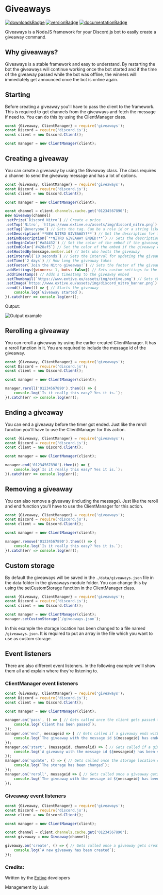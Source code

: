 # Giveaways
[![downloadsBadge](https://img.shields.io/npm/dt/giveaways?style=for-the-badge)](https://npmjs.com/package/giveaways)
[![versionBadge](https://img.shields.io/npm/v/giveaways?style=for-the-badge)](https://npmjs.com/package/giveaways)
[![documentationBadge](https://img.shields.io/badge/Documentation-Click%20here-blue?style=for-the-badge)](https://github.com/Luuk-Dev/Giveaways#readme)

Giveaways is a NodeJS framework for your Discord.js bot to easily create a giveaway command.

## Why giveaways?
Giveaways is a stable framework and easy to understand. By restarting the bot the giveaways will continue working once the bot started and if the time of the giveaway passed while the bot was offline, the winners will immediately get announced once the bot is online again.

## Starting
Before creating a giveaway you'll have to pass the client to the framework. This is required to get channels from the giveaways and fetch the message if need to. You can do this by using the ClientManager class.
```js
const {Giveaway, ClientManager} = require('giveaways');
const Discord = require('discord.js');
const client = new Discord.Client();

const manager = new ClientManager(client);
```

## Creating a giveaway
You can create a giveaway by using the Giveaway class. The class requires a channel to send the giveaway message and has a lot of options.
```js
const {Giveaway, ClientManager} = require('giveaways');
const Discord = require('discord.js');
const client = new Discord.Client();

const manager = new ClientManager(client);

const channel = client.channels.cache.get('01234567890');
new Giveaway(channel)
.setPrize(`Discord Nitro`) // Create a price
.setTop(`Nitro`, `https://www.extive.eu/assets/img/discord_nitro.png`) // Sets the top title and image
.setTag(`@everyone`) // Sets the tag. Can be a role id or a string like '@everyone'.
.setDescription(`**NEW NITRO GIVEAWAY!**`) // Set the description for the giveaway embed
.setEndDescription(`**NITRO GIVEAWAY ENDED!**`) // Sets the description for the giveaway embed once the giveaway got ended
.setBeginColor(`#a84432`) // Set the color of the embed if the giveaway is still going on
.setEndColor(`#428af5`) // Set the color of the embed if the giveaway ended
.setHostedBy(message.member.id) // Sets who hosts the giveaway
.setInterval(`10 seconds`) // Sets the interval for updating the giveaway embed
.setTime(`2 days`) // How long the giveaway takes
.setFooter(`Join the Nitro giveaway!`) // Sets the footer of the giveaway embed
.addSettings({winners: 1, bots: false}) // Sets custom settings to the giveaway
.addTimestamp() // Adds a timestamp to the giveaway embed
.setThumbnail(`https://www.extive.eu/assets/img/extive.png`) // Sets the thumbnail of the giveaway embed
.setImage(`https://www.extive.eu/assets/img/discord_nitro_banner.png`) // Sets the image of the giveaway embed
.send().then(() => { // Starts the giveaway
    console.log(`Giveaway started`);
}).catch(err => console.log(err));
```
Output:

![Output example](https://www.extive.eu/assets/img/npm_giveaways_preview_1.png)

## Rerolling a giveaway
You can reroll a giveaway by using the earlier created ClientManager. It has a reroll function in it. You are required to include the message id of the giveaway.
```js
const {Giveaway, ClientManager} = require('giveaways');
const Discord = require('discord.js');
const client = new Discord.Client();

const manager = new ClientManager(client);

manager.reroll('01234567890').then(() => {
    console.log(`Is it really this easy? Yes it is.`);
}).catch(err => console.log(err));
```

## Ending a giveaway
You can end a giveaway before the timer got ended. Just like the reroll function you'll have to use the ClientManager for this action.
```js
const {Giveaway, ClientManager} = require('giveaways');
const Discord = require('discord.js');
const client = new Discord.Client();

const manager = new ClientManager(client);

manager.end('01234567890').then(() => {
    console.log(`Is it really this easy? Yes it is.`);
}).catch(err => console.log(err));
```

## Removing a giveaway
You can also remove a giveaway (including the message). Just like the reroll and end function you'll have to use the ClientManager for this action.
```js
const {Giveaway, ClientManager} = require('giveaways');
const Discord = require('discord.js');
const client = new Discord.Client();

const manager = new ClientManager(client);

manager.remove('01234567890').then(() => {
    console.log(`Is it really this easy? Yes it is.`);
}).catch(err => console.log(err));
```

## Custom storage
By default the giveaways will be saved in the `./data/giveaways.json` file in the data folder in the giveaways module folder. You can change this by using the setCustomStorage function in the ClientManager class.
```js
const {Giveaway, ClientManager} = require('giveaways');
const Discord = require('discord.js');
const client = new Discord.Client();

const manager = new ClientManager(client);
manager.setCustomStorage(`/giveaways.json`);
```
In this example the storage location has been changed to a file named `/giveaways.json`. It is required to put an array in the file which you want to use as custom storage.

## Event listeners
There are also different event listeners. In the following example we'll show them all and explain where they're listening to.
### ClientManager event listeners
```js
const {Giveaway, ClientManager} = require('giveaways');
const Discord = require('discord.js');
const client = new Discord.Client();

const manager = new ClientManager(client);

manager.on('pass', () => { // Gets called once the client gets passed to the ClientManager class.
    console.log(`Client has been passed`);
});
manager.on('end', messageid => { // Gets called if a giveaway ends with the id of the giveaway message
    console.log(`The giveaway with the message id ${messageid} has ended`);
});
manager.on('start', (messageid, channelid) => { // Gets called if a giveaway started with the id of the giveaway message and the id of the channel where the giveaway is beïng held.
    console.log(`A giveaway with the message id ${messageid} has been started in the channel with the id ${channelid}`);
});
manager.on('update', () => { // Gets called once the storage location changes
    console.log(`The storage has been changed`);
});
manager.on('reroll', messageid => { // Gets called once a giveaway gets rerolled with the id of the giveaway message
    console.log(`The giveaway with the message id ${messageid} has been rerolled`);
});
```
### Giveaway event listeners
```js
const {Giveaway, ClientManager} = require('giveaways');
const Discord = require('discord.js');
const client = new Discord.Client();

const manager = new ClientManager(client);

const channel = client.channels.cache.get('01234567890');
const giveaway = new Giveaway(channel);

giveaway.on('create', () => { // Gets called once a giveaway gets created
    console.log(`A new giveaway has been created`);
});
```

### Credits:
Written by the [Extive](https://www.extive.eu/discord) developers

Management by Luuk
